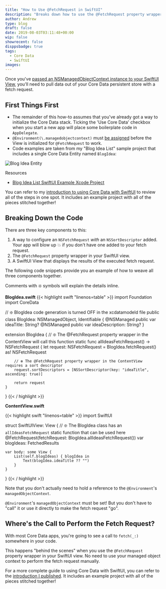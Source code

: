```yaml
---
title: "How to Use @FetchRequest in SwiftUI"
description: "Breaks down how to use the @FetchRequest property wrapper in your SwiftUI Views."
author: Andrew
type: blog
draft: false
date: 2019-08-03T03:11:48+00:00
wip: false
showrecent: false
disppsbadge: true
tags:
  - Core Data
  - SwiftUI
images:
---
```


Once you've [passed an NSManagedObjectContext instance to your SwiftUI View](/blog/ios-development/data-persistence/passing-nsmanagedobjectcontext-to-swiftui-view/), you'll need to pull data out of your Core Data persistent store with a fetch request.

## First Things First
* The remainder of this how-to assumes that you've already got a way to initialize the Core Data stack. Ticking the 'Use Core Data' checkbox when you start a new app will place some boilerplate code in `AppDelegate`.
* `@Environment(\.managedobjectcontext)` must [be assigned](/blog/ios-development/data-persistence/passing-nsmanagedobjectcontext-to-swiftui-view/) before the View is initialized for `@FetchRequest` to work.
* Code examples are taken from my "Blog Idea List" sample project that includes a single Core Data Entity named `BlogIdea`:

![Blog Idea Entity](/blog/ios-development/data-persistence/using-core-data-with-swiftui-introduction/blog-idea-entity.png)

<a name="resources" class="jump-target"></a>
<div class="resources">
<div class="resources-header">
Resources
</div>
<ul class="resources-content">
<li>
<i class="fas fa-file-code"></i> <a href="https://github.com/andrewcbancroft/BlogIdeaList-SwiftUI"> Blog Idea List SwiftUI Example Xcode Project</a>
</li>
</ul>
</div>

You can refer to my [introduction to using Core Data with SwiftUI](/blog/ios-development/data-persistence/using-core-data-with-swiftui-introduction/) to review all of the steps in one spot.  It includes an example project with all of the pieces stitched together!

## Breaking Down the Code
There are three key components to this:

1. A way to configure an `NSFetchRequest` *with* an `NSSortDescriptor` added. Your app will blow up 💥 if you don't have one added to your fetch request.
2. The `@FetchRequest` property wrapper in your SwiftUI view.
3. A SwiftUI View that displays the results of the executed fetch request.

The following code snippets provide you an example of how to weave all three components together.

Comments with ❇️ symbols will explain the details inline.

**BlogIdea.swift**
{{< highlight swift "linenos=table" >}}
import Foundation
import CoreData

// ❇️ BlogIdea code generation is turned OFF in the xcdatamodeld file
public class BlogIdea: NSManagedObject, Identifiable {
    @NSManaged public var ideaTitle: String?
    @NSManaged public var ideaDescription: String?
}

extension BlogIdea {
    // ❇️ The @FetchRequest property wrapper in the ContentView will call this function
    static func allIdeasFetchRequest() -> NSFetchRequest<BlogIdea> {
        let request: NSFetchRequest<BlogIdea> = BlogIdea.fetchRequest() as! NSFetchRequest<BlogIdea>
        
        // ❇️ The @FetchRequest property wrapper in the ContentView requires a sort descriptor
        request.sortDescriptors = [NSSortDescriptor(key: "ideaTitle", ascending: true)]
          
        return request
    }
}
{{< / highlight >}}

**ContentView.swift**

{{< highlight swift "linenos=table" >}}
import SwiftUI

struct SwiftUIView: View {
    // ❇️ The BlogIdea class has an `allIdeasFetchRequest` static function that can be used here
    @FetchRequest(fetchRequest: BlogIdea.allIdeasFetchRequest()) var blogIdeas: FetchedResults<BlogIdea>

    var body: some View {
        List(self.blogIdeas) { blogIdea in
            Text(blogIdea.ideaTitle ?? "")
        }
    }
}
{{< / highlight >}}

 Note that you don't actually need to hold a reference to the `@Environment`'s `managedObjectContext`.

 `@Environment`'s `managedObjectContext` must be set! But you don't have to "call" it or use it directly to make the fetch request "go".


## Where's the Call to Perform the Fetch Request?
With most Core Data apps, you're going to see a call to `fetch(_:)` somewhere in your code.

This happens "behind the scenes" when you use the `@FetchRequest` property wrapper in your SwiftUI view. No need to use your managed object context to perform the fetch request manually.

For a more complete guide to using Core Data with SwiftUI, you can refer to the [introduction I published](/blog/ios-development/data-persistence/using-core-data-with-swiftui-introduction/).  It includes an example project with all of the pieces stitched together!